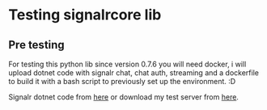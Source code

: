 # Testing signalrcore lib

## Pre testing

For testing this python lib since version 0.7.6 you will need docker,
i will upload dotnet code with signalr chat, chat auth, streaming and a dockerfile
to build it with a bash script to previously set up the environment. :D 

Signalr dotnet code from [here](https://codeload.github.com/aspnet/Docs/zip/master) or download my test server from [here](https://github.com/mandrewcito/signalrcore-containertestservers).